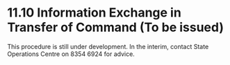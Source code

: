 # 11.10 Information Exchange in Transfer of Command (To be issued)

This procedure is still under development. In the interim, contact State Operations Centre on 8354 6924 for advice.